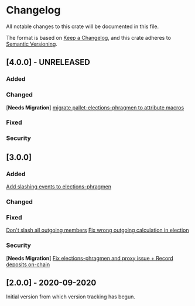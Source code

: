 # Changelog
All notable changes to this crate will be documented in this file.

The format is based on [Keep a Changelog](https://keepachangelog.com/en/1.0.0/),
and this crate adheres to [Semantic Versioning](https://semver.org/spec/v2.0.0.html).

## [4.0.0] - UNRELEASED

### Added

### Changed
\[**Needs Migration**\] [migrate pallet-elections-phragmen to attribute macros](https://github.com/paritytech/substrate/pull/8044)

### Fixed

### Security

## [3.0.0]

### Added
[Add slashing events to elections-phragmen](https://github.com/paritytech/substrate/pull/7543)

### Changed

### Fixed
[Don't slash all outgoing members](https://github.com/paritytech/substrate/pull/7394)
[Fix wrong outgoing calculation in election](https://github.com/paritytech/substrate/pull/7384)

### Security
\[**Needs Migration**\] [Fix elections-phragmen and proxy issue + Record deposits on-chain](https://github.com/paritytech/substrate/pull/7040)

## [2.0.0] - 2020-09-2020

Initial version from which version tracking has begun.

